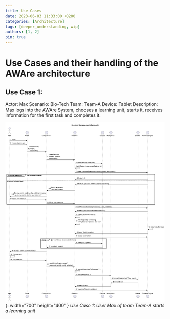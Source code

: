 ```yaml
---
title: Use Cases
date: 2023-06-03 11:33:00 +0200
categories: [Architecture]
tags: [deeper_understanding, wip]
authors: [1, 2]
pin: true
---
```


# Use Cases and their handling of the AWAre architecture

## Use Case 1:

Actor: Max
Scenario: Bio-Tech
Team: Team-A
Device: Tablet
Description:
Max logs into the AWAre System, chooses a learning unit, starts it, receives information for the first task and completes it.

![img-description](/assets/img/Session_Management.png){: width="700" height="400" }
_Use Case 1: User Max of team Team-A starts a learning unit_
